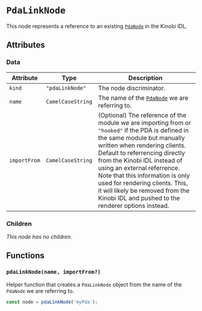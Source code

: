 # `PdaLinkNode`

This node represents a reference to an existing [`PdaNode`](../PdaNode.md) in the Kinobi IDL.

## Attributes

### Data

| Attribute    | Type              | Description                                                                                                                                                                                                                                                                                                                                                                                                                   |
| ------------ | ----------------- | ----------------------------------------------------------------------------------------------------------------------------------------------------------------------------------------------------------------------------------------------------------------------------------------------------------------------------------------------------------------------------------------------------------------------------- |
| `kind`       | `"pdaLinkNode"`   | The node discriminator.                                                                                                                                                                                                                                                                                                                                                                                                       |
| `name`       | `CamelCaseString` | The name of the [`PdaNode`](../PdaNode.md) we are referring to.                                                                                                                                                                                                                                                                                                                                                               |
| `importFrom` | `CamelCaseString` | (Optional) The reference of the module we are importing from or `"hooked"` if the PDA is defined in the same module but manually written when rendering clients. Default to referrencing directly from the Kinobi IDL instead of using an external referrence. Note that this information is only used for rendering clients. This, it will likely be removed from the Kinobi IDL and pushed to the renderer options instead. |

### Children

_This node has no children._

## Functions

### `pdaLinkNode(name, importFrom?)`

Helper function that creates a `PdaLinkNode` object from the name of the `PdaNode` we are referring to.

```ts
const node = pdaLinkNode('myPda');
```
